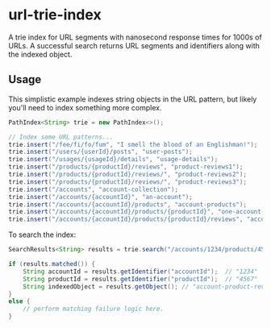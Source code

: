 # url-trie-index
A trie index for URL segments with nanosecond response times for 1000s of URLs. A successful search returns URL segments and identifiers along with the indexed object.

## Usage

This simplistic example indexes string objects in the URL pattern, but likely you'll need to index something more complex.

```Java
PathIndex<String> trie = new PathIndex<>();

// Index some URL patterns...
trie.insert("/fee/fi/fo/fum", "I smell the blood of an Englishman!");
trie.insert("/users/{userId}/posts", "user-posts");
trie.insert("/usages/{usageId}/details", "usage-details");
trie.insert("/products/{productId}/reviews", "product-reviews1");
trie.insert("/products/{productId}/reviews/", "product-reviews2");
trie.insert("/products/{productId}/reviews/", "product-reviews3");
trie.insert("/accounts", "account-collection");
trie.insert("/accounts/{accountId}", "an-account");
trie.insert("/accounts/{accountId}/products", "account-products");
trie.insert("/accounts/{accountId}/products/{productId}", "one-account-product");
trie.insert("/accounts/{accountId}/products/{productId}/reviews", "account-product-reviews");
```

To search the index:

```Java
SearchResults<String> results = trie.search("/accounts/1234/products/4567/reviews");

if (results.matched()) {
	String accountId = results.getIdentifier("accountId");	// "1234"
	String productId = results.getIdentifier("productId");	// "4567"
	String indexedObject = results.getObject();	// "account-product-reviews"
}
else {
	// perform matching failure logic here.
}
```
